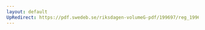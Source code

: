 ```yaml
---
layout: default
UpRedirect: https://pdf.swedeb.se/riksdagen-volumeG-pdf/199697/reg_199697/reg_199697_0018.pdf
---
```

